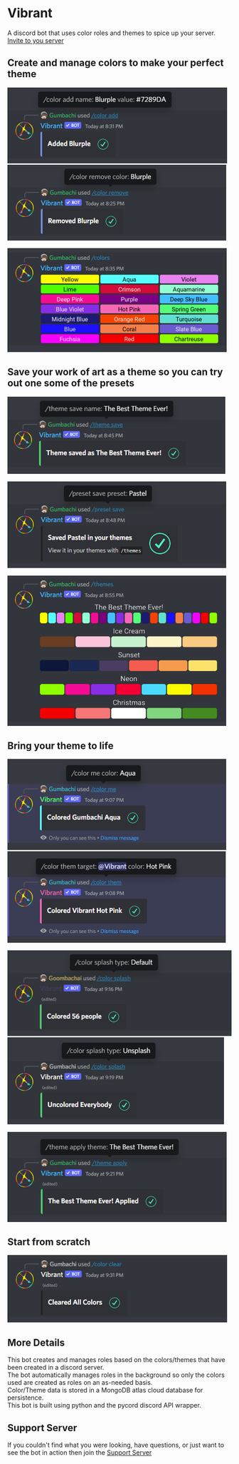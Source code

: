 # Vibrant

A discord bot that uses color roles and themes to spice up your server.  
[Invite to you server](https://discord.com/api/oauth2/authorize?client_id=821278454711320576&permissions=2415970304&scope=applications.commands%20bot)
 
## Create and manage colors to make your perfect theme  

![Color Add](src/resources/showcase/coloradd.png?raw=true "Create a color")
![Color Remove](src/resources/showcase/colorremove.png?raw=true "Remove a color")  

![Colors](src/resources/showcase/colors.png?raw=true "Show Colors")

## Save your work of art as a theme so you can try out one some of the presets

![Save Theme](src/resources/showcase/themesave.png?raw=true "Save Theme")  

![Save Preset](src/resources/showcase/presetsave.png?raw=true "Save Preset")  

![Themes](src/resources/showcase/themes.png?raw=true "Show Themes")  

## Bring your theme to life  

![Color Me](src/resources/showcase/colorme.png?raw=true "Color Me")
![Color Theme](src/resources/showcase/colorthem.png?raw=true "Color Them")  

![Splash](src/resources/showcase/splash.png?raw=true "Splash")
![Unsplash](src/resources/showcase/unsplash.png?raw=true "Unsplash")

![Theme Apply](src/resources/showcase/themeapply.png?raw=true "Apply Theme")

## Start from scratch  

![Clear Colors](src/resources/showcase/clearcolors.png?raw=true "Clear Colors")

## More Details  

This bot creates and manages roles based on the colors/themes that have been created in a discord server.  
The bot automatically manages roles in the background so only the colors used are created as roles on an as-needed basis.  
Color/Theme data is stored in a MongoDB atlas cloud database for persistence.  
This bot is built using python and the pycord discord API wrapper.  

## Support Server

If you couldn't find what you were looking, have questions, or just want to see the bot in action then join the [Support Server](https://discord.gg/rhvyup5)
